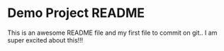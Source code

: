 # Demo Project README

This is an awesome README file and my first file to commit on git.. I am super excited about this!!!